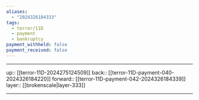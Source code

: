 ```yaml
---
aliases:
  - "2024326184333"
tags:
  - terror/11D
  - payment
  - bankruptcy
payment_withheld: false
payment_received: false
---
```




***

up:: [[terror-11D-2024275124509]]
back:: [[terror-11D-payment-040-2024326184220]]
forward:: [[terror-11D-payment-042-2024326184339]]
layer:: [[brokenscale|layer-333]]

***
